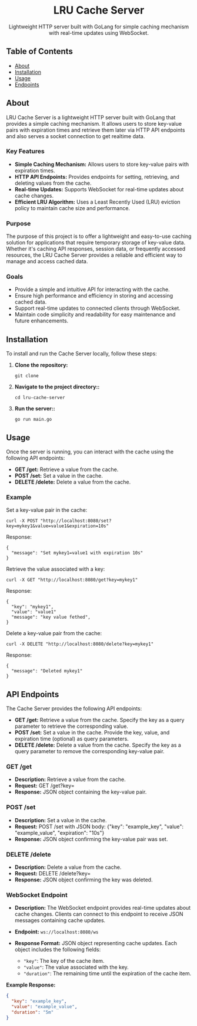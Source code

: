 <!-- Title -->
<h1 align="center">LRU Cache Server</h1>

<!-- Description -->
<p align="center">Lightweight HTTP server built with GoLang for simple caching mechanism with real-time updates using WebSocket.</p>

<!-- Table of Contents -->
## Table of Contents

- [About](#about)
- [Installation](#installation)
- [Usage](#usage)
- [Endpoints](#endpoints)

<!-- About -->
## About

LRU Cache Server is a lightweight HTTP server built with GoLang that provides a simple caching mechanism. It allows users to store key-value pairs with expiration times and retrieve them later via HTTP API endpoints and also serves a socket connection to get realtime data.

### Key Features

- **Simple Caching Mechanism:** Allows users to store key-value pairs with expiration times.
- **HTTP API Endpoints:** Provides endpoints for setting, retrieving, and deleting values from the cache.
- **Real-time Updates:** Supports WebSocket for real-time updates about cache changes.
- **Efficient LRU Algorithm:** Uses a Least Recently Used (LRU) eviction policy to maintain cache size and performance.

### Purpose

The purpose of this project is to offer a lightweight and easy-to-use caching solution for applications that require temporary storage of key-value data. Whether it's caching API responses, session data, or frequently accessed resources, the LRU Cache Server provides a reliable and efficient way to manage and access cached data.

### Goals

- Provide a simple and intuitive API for interacting with the cache.
- Ensure high performance and efficiency in storing and accessing cached data.
- Support real-time updates to connected clients through WebSocket.
- Maintain code simplicity and readability for easy maintenance and future enhancements.
  

<!-- Installation -->
## Installation

To install and run the Cache Server locally, follow these steps:

1. **Clone the repository:**

   <pre><code class="language-json">git clone <repository-url></code></pre>

2. **Navigate to the project directory::**

   <pre><code class="language-json">cd lru-cache-server</code></pre>

3. **Run the server::**

   <pre><code class="language-json">go run main.go</code></pre>


<!-- Usage -->
<h2 id="usage">Usage</h2>

<p>Once the server is running, you can interact with the cache using the following API endpoints:</p>

<ul>
  <li><strong>GET /get:</strong> Retrieve a value from the cache.</li>
  <li><strong>POST /set:</strong> Set a value in the cache.</li>
  <li><strong>DELETE /delete:</strong> Delete a value from the cache.</li>
</ul>

<h3>Example</h3>

<p>Set a key-value pair in the cache:</p>

<pre><code class="language-bash">curl -X POST "http://localhost:8080/set?key=mykey1&amp;value=value1&amp;expiration=10s"
</code></pre>

<p>Response:</p>

<pre><code class="language-json">{
  "message": "Set mykey1=value1 with expiration 10s"
}
</code></pre>

<p>Retrieve the value associated with a key:</p>

<pre><code class="language-bash">curl -X GET "http://localhost:8080/get?key=mykey1"
</code></pre>

<p>Response:</p>

<pre><code class="language-json">{
  "key": "mykey1",
  "value": "value1"
  "message": "key value fethed",
}
</code></pre>

<p>Delete a key-value pair from the cache:</p>

<pre><code class="language-bash">curl -X DELETE "http://localhost:8080/delete?key=mykey1"
</code></pre>

<p>Response:</p>

<pre><code class="language-json">{
  "message": "Deleted mykey1"
}
</code></pre>




<!-- Endpoints -->
<h2 id="endpoints">API Endpoints</h2>

<p>The Cache Server provides the following API endpoints:</p>

<ul>
  <li><strong>GET /get:</strong> Retrieve a value from the cache. Specify the key as a query parameter to retrieve the corresponding value.</li>
  <li><strong>POST /set:</strong> Set a value in the cache. Provide the key, value, and expiration time (optional) as query parameters.</li>
  <li><strong>DELETE /delete:</strong> Delete a value from the cache. Specify the key as a query parameter to remove the corresponding key-value pair.</li>
</ul>

### GET /get

- **Description:** Retrieve a value from the cache.
- **Request:** GET /get?key=<key>
- **Response:** JSON object containing the key-value pair.

### POST /set

- **Description:** Set a value in the cache.
- **Request:** POST /set with JSON body: {"key": "example_key", "value": "example_value", "expiration": "10s"}
- **Response:** JSON object confirming the key-value pair was set.

### DELETE /delete

- **Description:** Delete a value from the cache.
- **Request:** DELETE /delete?key=<key>
- **Response:** JSON object confirming the key was deleted.

### WebSocket Endpoint

- **Description:** The WebSocket endpoint provides real-time updates about cache changes. Clients can connect to this endpoint to receive JSON messages containing cache updates.
  
- **Endpoint:** `ws://localhost:8080/ws`
  
- **Response Format:** JSON object representing cache updates. Each object includes the following fields:
  - `"key"`: The key of the cache item.
  - `"value"`: The value associated with the key.
  - `"duration"`: The remaining time until the expiration of the cache item.

**Example Response:**
```json
{
  "key": "example_key",
  "value": "example_value",
  "duration": "5m"
}


